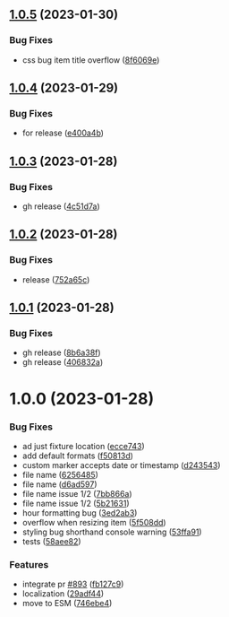 ## [1.0.5](https://github.com/florianbepunkt/timeline/compare/v1.0.4...v1.0.5) (2023-01-30)


### Bug Fixes

* css bug item title overflow ([8f6069e](https://github.com/florianbepunkt/timeline/commit/8f6069ed9899d1ca9e30035e9a878db3ae253eac))

## [1.0.4](https://github.com/florianbepunkt/timeline/compare/v1.0.3...v1.0.4) (2023-01-29)


### Bug Fixes

* for release ([e400a4b](https://github.com/florianbepunkt/timeline/commit/e400a4b9b4020d7528ff41ed1db54a931b1167ac))

## [1.0.3](https://github.com/florianbepunkt/timeline/compare/v1.0.2...v1.0.3) (2023-01-28)


### Bug Fixes

* gh release ([4c51d7a](https://github.com/florianbepunkt/timeline/commit/4c51d7ac34681604fb40cea17f79b68d5ab89825))

## [1.0.2](https://github.com/florianbepunkt/timeline/compare/v1.0.1...v1.0.2) (2023-01-28)


### Bug Fixes

* release ([752a65c](https://github.com/florianbepunkt/timeline/commit/752a65c556768d49f584e4681d02bcba4b6c65db))

## [1.0.1](https://github.com/florianbepunkt/timeline/compare/v1.0.0...v1.0.1) (2023-01-28)


### Bug Fixes

* gh release ([8b6a38f](https://github.com/florianbepunkt/timeline/commit/8b6a38fb6ea35b7a79c15668f0bf9d6908eeb6a0))
* gh release ([406832a](https://github.com/florianbepunkt/timeline/commit/406832ac7d8883322a9333886312b0639d71f118))

# 1.0.0 (2023-01-28)


### Bug Fixes

* ad just fixture location ([ecce743](https://github.com/florianbepunkt/timeline/commit/ecce7437fc27717dd47d7d671c6d0d7b4e8f5214))
* add default formats ([f50813d](https://github.com/florianbepunkt/timeline/commit/f50813d6cdee1e6ad9e9d995b447a97cc5e5e68a))
* custom marker accepts date or timestamp ([d243543](https://github.com/florianbepunkt/timeline/commit/d243543bf1cb17603f3176b6ba45739b224fb8d5))
* file name ([6256485](https://github.com/florianbepunkt/timeline/commit/625648587bee668b5f69c606dfc7027c1237fc7e))
* file name ([d6ad597](https://github.com/florianbepunkt/timeline/commit/d6ad597561067b63e40198eced4b2d078721230e))
* file name issue 1/2 ([7bb866a](https://github.com/florianbepunkt/timeline/commit/7bb866a472c1dbbb9fca6627c940e92203a22224))
* file name issue 1/2 ([5b21631](https://github.com/florianbepunkt/timeline/commit/5b216311fcb59398b88a08d10e94730559d141bb))
* hour formatting bug ([3ed2ab3](https://github.com/florianbepunkt/timeline/commit/3ed2ab33adfa1e5636b65d890ae90cffea85747d))
* overflow when resizing item ([5f508dd](https://github.com/florianbepunkt/timeline/commit/5f508ddc44096558158b55129722ed7b0e3f0f99))
* styling bug shorthand console warning ([53ffa91](https://github.com/florianbepunkt/timeline/commit/53ffa918c8947e5def043901c45d04f9b9918d1c))
* tests ([58aee82](https://github.com/florianbepunkt/timeline/commit/58aee82d01e82e8a29c130dcd45807663139edd3))


### Features

* integrate pr [#893](https://github.com/florianbepunkt/timeline/issues/893) ([fb127c9](https://github.com/florianbepunkt/timeline/commit/fb127c959691f6f0e4743816e87d16aa74f03d4a))
* localization ([29adf44](https://github.com/florianbepunkt/timeline/commit/29adf44893bbc274fa5d8b17ea5962154606eb9d))
* move to ESM ([746ebe4](https://github.com/florianbepunkt/timeline/commit/746ebe42f21aa5e31be382389c7d0c97c1ef0ca4))
